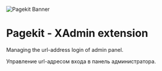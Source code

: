![Pagekit Banner](https://cloud.githubusercontent.com/assets/1716665/14317675/ba034b8c-fc09-11e5-81ed-f10f37d86ea5.png)

# Pagekit - XAdmin extension

Managing the url-address login of admin panel.

Управление url-адресом входа в панель администратора.
